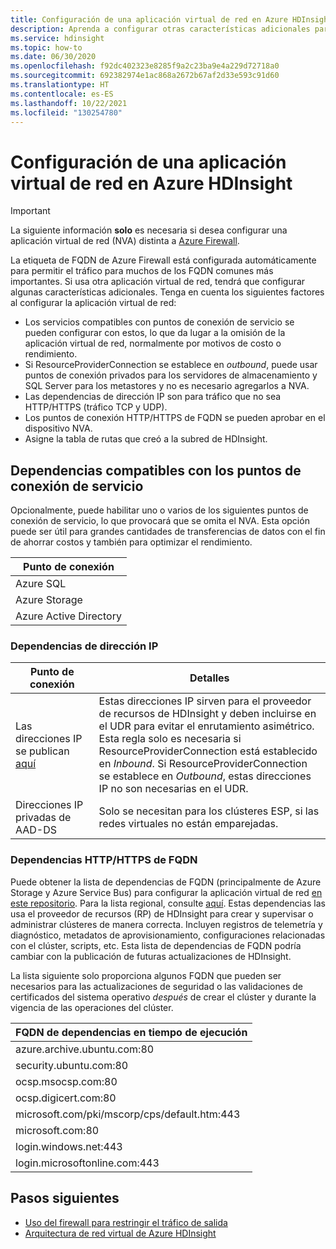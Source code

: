 ```yaml
---
title: Configuración de una aplicación virtual de red en Azure HDInsight
description: Aprenda a configurar otras características adicionales para el dispositivo virtual de red en Azure HDInsight.
ms.service: hdinsight
ms.topic: how-to
ms.date: 06/30/2020
ms.openlocfilehash: f92dc402323e8285f9a2c23ba9e4a229d72718a0
ms.sourcegitcommit: 692382974e1ac868a2672b67af2d33e593c91d60
ms.translationtype: HT
ms.contentlocale: es-ES
ms.lasthandoff: 10/22/2021
ms.locfileid: "130254780"
---
```

# <a name="configure-network-virtual-appliance-in-azure-hdinsight"></a>Configuración de una aplicación virtual de red en Azure HDInsight

> [!Important]
> La siguiente información **solo** es necesaria si desea configurar una aplicación virtual de red (NVA) distinta a [Azure Firewall](./hdinsight-restrict-outbound-traffic.md).

La etiqueta de FQDN de Azure Firewall está configurada automáticamente para permitir el tráfico para muchos de los FQDN comunes más importantes. Si usa otra aplicación virtual de red, tendrá que configurar algunas características adicionales. Tenga en cuenta los siguientes factores al configurar la aplicación virtual de red:

* Los servicios compatibles con puntos de conexión de servicio se pueden configurar con estos, lo que da lugar a la omisión de la aplicación virtual de red, normalmente por motivos de costo o rendimiento.
* Si ResourceProviderConnection se establece en *outbound*, puede usar puntos de conexión privados para los servidores de almacenamiento y SQL Server para los metastores y no es necesario agregarlos a NVA.
* Las dependencias de dirección IP son para tráfico que no sea HTTP/HTTPS (tráfico TCP y UDP).
* Los puntos de conexión HTTP/HTTPS de FQDN se pueden aprobar en el dispositivo NVA.
* Asigne la tabla de rutas que creó a la subred de HDInsight.

## <a name="service-endpoint-capable-dependencies"></a>Dependencias compatibles con los puntos de conexión de servicio

Opcionalmente, puede habilitar uno o varios de los siguientes puntos de conexión de servicio, lo que provocará que se omita el NVA. Esta opción puede ser útil para grandes cantidades de transferencias de datos con el fin de ahorrar costos y también para optimizar el rendimiento. 

| **Punto de conexión** |
|---|
| Azure SQL |
| Azure Storage |
| Azure Active Directory |

### <a name="ip-address-dependencies"></a>Dependencias de dirección IP

| **Punto de conexión** | **Detalles** |
|---|---|
| Las direcciones IP se publican [aquí](hdinsight-management-ip-addresses.md) | Estas direcciones IP sirven para el proveedor de recursos de HDInsight y deben incluirse en el UDR para evitar el enrutamiento asimétrico. Esta regla solo es necesaria si ResourceProviderConnection está establecido en *Inbound*. Si ResourceProviderConnection se establece en *Outbound*, estas direcciones IP no son necesarias en el UDR.  |
| Direcciones IP privadas de AAD-DS | Solo se necesitan para los clústeres ESP, si las redes virtuales no están emparejadas.|


### <a name="fqdn-httphttps-dependencies"></a>Dependencias HTTP/HTTPS de FQDN

Puede obtener la lista de dependencias de FQDN (principalmente de Azure Storage y Azure Service Bus) para configurar la aplicación virtual de red [en este repositorio](https://github.com/Azure-Samples/hdinsight-fqdn-lists/). Para la lista regional, consulte [aquí](https://github.com/Azure-Samples/hdinsight-fqdn-lists/tree/main/Public). Estas dependencias las usa el proveedor de recursos (RP) de HDInsight para crear y supervisar o administrar clústeres de manera correcta. Incluyen registros de telemetría y diagnóstico, metadatos de aprovisionamiento, configuraciones relacionadas con el clúster, scripts, etc. Esta lista de dependencias de FQDN podría cambiar con la publicación de futuras actualizaciones de HDInsight.

La lista siguiente solo proporciona algunos FQDN que pueden ser necesarios para las actualizaciones de seguridad o las validaciones de certificados del sistema operativo *después* de crear el clúster y durante la vigencia de las operaciones del clúster.

| **FQDN de dependencias en tiempo de ejecución**                                                          |
|---|
| azure.archive.ubuntu.com:80                                           |
| security.ubuntu.com:80                                                |
| ocsp.msocsp.com:80                                                    |
| ocsp.digicert.com:80                                                  |
| microsoft.com/pki/mscorp/cps/default.htm:443                                      |
| microsoft.com:80                                                      |
|login.windows.net:443                                                  |
|login.microsoftonline.com:443                                          |

## <a name="next-steps"></a>Pasos siguientes

* [Uso del firewall para restringir el tráfico de salida](./hdinsight-restrict-outbound-traffic.md)
* [Arquitectura de red virtual de Azure HDInsight](hdinsight-virtual-network-architecture.md)
